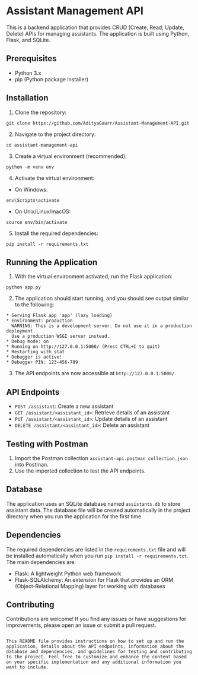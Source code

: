 # Assistant Management API

This is a backend application that provides CRUD (Create, Read, Update, Delete) APIs for managing assistants. The application is built using Python, Flask, and SQLite.

## Prerequisites

- Python 3.x
- pip (Python package installer)

## Installation

1. Clone the repository:

```
git clone https://github.com/AdityaGaurr/Assistant-Management-API.git
```

2. Navigate to the project directory:

```
cd assistant-management-api
```

3. Create a virtual environment (recommended):

```
python -m venv env
```

4. Activate the virtual environment:

- On Windows:
```
env\Scripts\activate
```

- On Unix/Linux/macOS:
```
source env/bin/activate
```

5. Install the required dependencies:

```
pip install -r requirements.txt
```

## Running the Application

1. With the virtual environment activated, run the Flask application:

```
python app.py
```

2. The application should start running, and you should see output similar to the following:

```
* Serving Flask app 'app' (lazy loading)
* Environment: production
  WARNING: This is a development server. Do not use it in a production deployment.
  Use a production WSGI server instead.
* Debug mode: on
* Running on http://127.0.0.1:5000/ (Press CTRL+C to quit)
* Restarting with stat
* Debugger is active!
* Debugger PIN: 123-456-789
```

3. The API endpoints are now accessible at `http://127.0.0.1:5000/`.

## API Endpoints

- `POST /assistant`: Create a new assistant
- `GET /assistant/<assistant_id>`: Retrieve details of an assistant
- `PUT /assistant/<assistant_id>`: Update details of an assistant
- `DELETE /assistant/<assistant_id>`: Delete an assistant

## Testing with Postman

1. Import the Postman collection `assistant-api.postman_collection.json` into Postman.
2. Use the imported collection to test the API endpoints.

## Database

The application uses an SQLite database named `assistants.db` to store assistant data. The database file will be created automatically in the project directory when you run the application for the first time.

## Dependencies

The required dependencies are listed in the `requirements.txt` file and will be installed automatically when you run `pip install -r requirements.txt`. The main dependencies are:

- Flask: A lightweight Python web framework
- Flask-SQLAlchemy: An extension for Flask that provides an ORM (Object-Relational Mapping) layer for working with databases

## Contributing

Contributions are welcome! If you find any issues or have suggestions for improvements, please open an issue or submit a pull request.

```

This README file provides instructions on how to set up and run the application, details about the API endpoints, information about the database and dependencies, and guidelines for testing and contributing to the project. Feel free to customize and enhance the content based on your specific implementation and any additional information you want to include.
